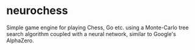 # neurochess
Simple game engine for playing Chess, Go etc. using a Monte-Carlo tree search algorithm coupled with a neural network, similar to Google's AlphaZero.
